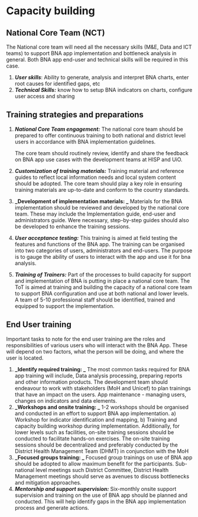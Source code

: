 # Capacity building

## National Core Team (NCT)

The National core team will need all the necessary skills (M&E, Data and ICT teams) to support BNA app implementation and bottleneck analysis in general. Both BNA app end-user and technical skills will be required in this case.

1. **_User skills_**: Ability to generate, analysis and interpret BNA charts, enter root causes for identified gaps, etc
2. **_Technical Skills:_** know how to setup BNA indicators on charts, configure user access and sharing

## Training strategies and preparations

1. **_National Core Team engagement:_** The national core team should be prepared to offer continuous training to both national and district level users in accordance with BNA implementation guidelines.

    The core team should routinely review, identify and share the feedback on BNA app use cases with the development teams at HISP and UiO.

2. **_Customization of training materials:_** Training material and reference guides to reflect local information needs and local system content should be adopted. The core team should play a key role in ensuring training materials are up-to-date and conform to the country standards.
3. **_Development of implementation materials: _** Materials for the BNA implementation should be reviewed and developed by the national core team. These may include the Implementation guide, end-user and administrators guide. Were necessary, step-by-step guides should also be developed to enhance the training sessions.
4. **_User acceptance testing:_** This training is aimed at field testing the features and functions of the BNA app. The training can be organised into two categories of users, administrators and end-users. The purpose is to gauge the ability of users to interact with the app and use it for bna analysis.
5. **_Training of Trainers:_** Part of the processes to build capacity for support and implementation of BNA is putting in place a national core team. The ToT is aimed at training and building the capacity of a national core team to support BNA configuration and use at both national and lower levels. A team of 5-10 professional staff should be identified, trained and equipped to support the implementation.

## End User training

Important tasks to note for the end user training are the roles and responsibilities of various users who will interact with the BNA App. These will depend on two factors, what the person will be doing, and where the user is located.

1. **_Identify required training: _** The most common tasks required for BNA app training will include, Data analysis processing, preparing reports and other information products. The development team should endeavour to work with stakeholders (MoH and Unicef) to plan trainings that have an impact on the users. App  maintenance - managing users, changes on indicators and data elements.
2. **_Workshops and onsite training: _** 1-2 workshops should be organised and conducted in an effort to support BNA app implementation. a) Workshop for indicator  identification and mapping, b) Training and capacity building workshop during implementation. Additionally, for lower levels such as facilities, on-site training sessions should be conducted to facilitate hands-on exercises. The on-site training sessions should be decentralized and preferably conducted by the District Health Management Team (DHMT) in conjunction with the MoH
3. **_Focused groups training: _** Focused group trainings on use of BNA app should be adopted to allow maximum benefit for the participants. Sub-national level meetings such District Committee, District Health Management meetings should serve as avenues to discuss bottlenecks and mitigation approaches.
4. **_Mentorship and support supervision:_** Six-monthly onsite support supervision and training on the use of BNA app should be planned and conducted. This will help identify gaps in the BNA app implementation process and generate actions.
